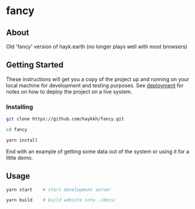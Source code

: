 # fancy

## About

Old 'fancy' version of hayk.earth (no longer plays well with most browsers)

## Getting Started

These instructions will get you a copy of the project up and running on your local machine for development and testing purposes. See [deployment](#deployment) for notes on how to deploy the project on a live system.

### Installing

```sh
git clone https://github.com/haykkh/fancy.git

cd fancy

yarn install
```

End with an example of getting some data out of the system or using it for a little demo.

## Usage

```sh
yarn start    # start development server

yarn build    # build website into ./docs/
```
